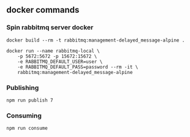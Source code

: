 ## docker commands

### Spin rabbitmq server docker
```
docker build --rm -t rabbitmq:management-delayed_message-alpine .
```
```
docker run --name rabbitmq-local \
    -p 5672:5672 -p 15672:15672 \
    -e RABBITMQ_DEFAULT_USER=user \
    -e RABBITMQ_DEFAULT_PASS=password --rm -it \
    rabbitmq:management-delayed_message-alpine
```

### Publishing
`npm run publish 7`
### Consuming
`npm run consume`
